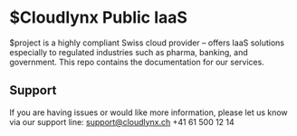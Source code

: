 $Cloudlynx Public IaaS
========

$project is a highly compliant Swiss cloud provider – offers IaaS solutions especially to regulated industries such as pharma, banking, and government.
This repo contains the documentation for our services.

Support
-------

If you are having issues or would like more information, please let us know via our support line:
support@cloudlynx.ch
+41 61 500 12 14